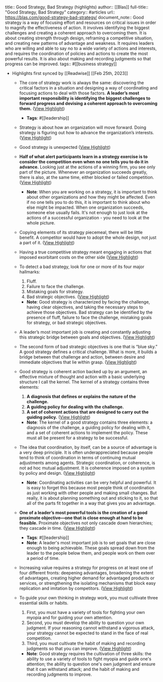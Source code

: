 title:: Good Strategy, Bad Strategy (highlights)
author:: [[Blas]]
full-title:: "Good Strategy, Bad Strategy"
category:: #articles
url:: https://blas.com/good-strategy-bad-strategy/
document_note:: Good strategy is a way of focusing effort and resources on critical issues in order to magnify the effectiveness of action. It involves identifying the biggest challenges and creating a coherent approach to overcoming them. It is about creating strength through design, reframing a competitive situation, and creating new patterns of advantage and weakness. It requires leaders who are willing and able to say no to a wide variety of actions and interests, and requires the coordination of policies and actions to create the most powerful results. It is also about making and recording judgments so that progress can be improved.
tags:: #[[business strategy]]

- Highlights first synced by [[Readwise]] [[Feb 25th, 2023]]
	- The core of strategy work is always the same: discovering the critical factors in a situation and designing a way of coordinating and focusing actions to deal with those factors. **A leader’s most important responsibility is identifying the biggest challenges to forward progress and devising a coherent approach to overcoming them.** ([View Highlight](https://read.readwise.io/read/01gsw99pfngb7shw73qpwm7fyf))
		- **Tags**: #[[leadership]]
	- Strategy is about how an organization will move forward. Doing strategy is figuring out how to advance the organization’s interests. ([View Highlight](https://read.readwise.io/read/01gsw99znxv99xyse0gk8nm133))
	- Good strategy is unexpected ([View Highlight](https://read.readwise.io/read/01gsw9a38wkkyxzw7ttr3mr7sm))
	- **Half of what alert participants learn in a strategy exercise is to consider the competition even when no one tells you to do it in advance.** Looking just at the actions of a winning firm, you see only part of the picture. Whenever an organization succeeds greatly, there is also, at the same time, either blocked or failed competition. ([View Highlight](https://read.readwise.io/read/01gsw9a78fm23dxdv05rb7ky6s))
		- **Note**: When you are working on a strategy, it is important to think about other organizations and how they might be affected. Even if no one tells you to do this, it is important to think about who else might be impacted. When one organization succeeds, someone else usually fails. It's not enough to just look at the actions of a successful organization - you need to look at the whole picture.
	- Copying elements of its strategy piecemeal, there will be little benefit. A competitor would have to adopt the whole design, not just a part of it. ([View Highlight](https://read.readwise.io/read/01gsw9afsb16vz4ejbh8xwgjze))
	- Having a true competitive strategy meant engaging in actions that imposed exorbitant costs on the other side ([View Highlight](https://read.readwise.io/read/01gsw9ankjyf76ghw80xek113e))
	- To detect a bad strategy, look for one or more of its four major hallmarks:
	  
	  1.  Fluff.
	  2.  Failure to face the challenge.
	  3.  Mistaking goals for strategy.
	  4.  Bad strategic objectives. ([View Highlight](https://read.readwise.io/read/01gsw9arvvrc8d62y39shxw4rn))
		- **Note**: Good strategy is characterized by facing the challenge, having clear objectives, and taking the necessary steps to achieve those objectives. Bad strategy can be identified by the presence of fluff, failure to face the challenge, mistaking goals for strategy, or bad strategic objectives.
	- A leader’s most important job is creating and constantly adjusting this strategic bridge between goals and objectives. ([View Highlight](https://read.readwise.io/read/01gsw9ejargrxy227j5n4y0dsy))
	- The second form of bad strategic objectives is one that is “blue sky.” A good strategy defines a critical challenge. What is more, it builds a bridge between that challenge and action, between desire and immediate objectives that lie within grasp. ([View Highlight](https://read.readwise.io/read/01gsw9ef44q96cq6ms1md20adc))
	- Good strategy is coherent action backed up by an argument, an effective mixture of thought and action with a basic underlying structure I call the kernel. The kernel of a strategy contains three elements:
	  
	  1.  **A diagnosis that defines or explains the nature of the challenge.**
	  2.  **A guiding policy for dealing with the challenge.**
	  3.  **A set of coherent actions that are designed to carry out the guiding policy.** ([View Highlight](https://read.readwise.io/read/01gsw9b59r4tx2f2fqz6bnwfc6))
		- **Note**: The kernel of a good strategy contains three elements: a diagnosis of the challenge, a guiding policy for dealing with it, and a set of coherent actions to implement the policy. These must all be present for a strategy to be successful.
	- The idea that coordination, by itself, can be a source of advantage is a very deep principle. It is often underappreciated because people tend to think of coordination in terms of continuing mutual adjustments among agents. Strategic coordination, or coherence, is not ad hoc mutual adjustment. It is coherence imposed on a system by policy and design. ([View Highlight](https://read.readwise.io/read/01gsw9cvjy7kgfza11s7zhb1br))
		- **Note**: Coordinating activities can be very helpful and powerful. It is easy to forget this because most people think of coordination as just working with other people and making small changes. But really, it is about planning something out and sticking to it, so that all of the parts fit together in a way that gives you an advantage.
	- **One of a leader’s most powerful tools is the creation of a good proximate objective—one that is close enough at hand to be feasible.** Proximate objectives not only cascade down hierarchies; they cascade in time. ([View Highlight](https://read.readwise.io/read/01gsw9btg4y590vgrzwfe6thnx))
		- **Tags**: #[[leadership]]
		- **Note**: A leader's most important job is to set goals that are close enough to being achievable. These goals spread down from the leader to the people below them, and people work on them over a period of time.
	- Increasing value requires a strategy for progress on at least one of four different fronts: deepening advantages, broadening the extent of advantages, creating higher demand for advantaged products or services, or strengthening the isolating mechanisms that block easy replication and imitation by competitors. ([View Highlight](https://read.readwise.io/read/01gsw9dhw2gk5avxe204b1v3zv))
	- To guide your own thinking in strategy work, you must cultivate three essential skills or habits.
	  
	  1.  First, you must have a variety of tools for fighting your own myopia and for guiding your own attention.
	  2.  Second, you must develop the ability to question your own judgment. If your reasoning cannot withstand a vigorous attack, your strategy cannot be expected to stand in the face of real competition.
	  3.  Third, you must cultivate the habit of making and recording judgments so that you can improve. ([View Highlight](https://read.readwise.io/read/01gsw9ds9v2ty2be8dxpqpnrhe))
		- **Note**: Good strategy requires the cultivation of three skills: the ability to use a variety of tools to fight myopia and guide one's attention; the ability to question one's own judgment and ensure that it can withstand attack; and the habit of making and recording judgments to improve.
